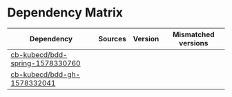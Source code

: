 # Dependency Matrix

Dependency | Sources | Version | Mismatched versions
---------- | ------- | ------- | -------------------
[cb-kubecd/bdd-spring-1578330760](https://github.com/cb-kubecd/bdd-spring-1578330760.git) |  | []() | 
[cb-kubecd/bdd-gh-1578332041](https://github.com/cb-kubecd/bdd-gh-1578332041.git) |  | []() | 
